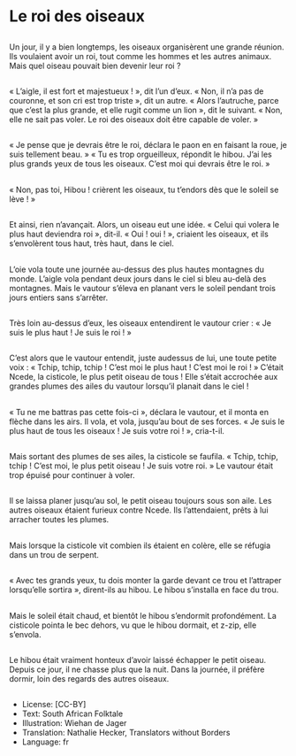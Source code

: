 # Le roi des oiseaux

##
Un jour, il y a bien longtemps,
les oiseaux organisèrent une
grande réunion. Ils voulaient
avoir un roi, tout comme les
hommes et les autres animaux.
Mais quel oiseau pouvait bien
devenir leur roi ?

##
« L’aigle, il est fort et
majestueux ! », dit l’un d’eux.
« Non, il n’a pas de couronne,
et son cri est trop triste », dit un
autre.
« Alors l’autruche, parce que
c’est la plus grande, et elle
rugit comme un lion », dit le
suivant.
« Non, elle ne sait pas voler. Le
roi des oiseaux doit être
capable de voler. »

##
« Je pense que je devrais être le
roi, déclara le paon en en
faisant la roue, je suis tellement
beau. »
« Tu es trop orgueilleux,
répondit le hibou. J’ai les plus
grands yeux de tous les
oiseaux. C’est moi qui devrais
être le roi. »

##
« Non, pas toi, Hibou ! crièrent les oiseaux, tu t’endors dès
que le soleil se lève ! »

##
Et ainsi, rien n’avançait.
Alors, un oiseau eut une idée. « Celui qui
volera le plus haut deviendra roi », dit-il.
« Oui ! oui ! », criaient les oiseaux, et ils
s’envolèrent tous haut, très haut, dans le ciel.

##
L’oie vola toute une journée au-dessus des plus
hautes montagnes du monde.
L’aigle vola pendant deux jours dans le ciel si
bleu au-delà des montagnes.
Mais le vautour s’éleva en planant vers le soleil
pendant trois jours entiers sans s’arrêter.

##
Très loin au-dessus d’eux, les
oiseaux entendirent le vautour
crier : « Je suis le plus haut ! Je
suis le roi ! »

##
C’est alors que le vautour entendit, juste audessus de lui, une toute petite voix : « Tchip,
tchip, tchip ! C’est moi le plus haut ! C’est moi
le roi ! »
C’était Ncede, la cisticole, le plus petit oiseau
de tous !
Elle s’était accrochée aux grandes plumes des
ailes du vautour lorsqu’il planait dans le ciel !

##
« Tu ne me battras pas cette fois-ci », déclara
le vautour, et il monta en flèche dans les airs.
Il vola, et vola, jusqu’au bout de ses forces. « Je
suis le plus haut de tous les oiseaux ! Je suis
votre roi ! », cria-t-il.

##
Mais sortant des plumes de ses ailes, la
cisticole se faufila.
« Tchip, tchip, tchip ! C’est moi, le plus petit
oiseau ! Je suis votre roi. »
Le vautour était trop épuisé pour continuer à
voler.

##
Il se laissa planer jusqu’au sol,
le petit oiseau toujours sous son
aile.
Les autres oiseaux étaient
furieux contre Ncede.
Ils l’attendaient, prêts à lui
arracher toutes les plumes.

##
Mais lorsque la cisticole vit
combien ils étaient en colère,
elle se réfugia dans un trou de
serpent.

##
« Avec tes grands yeux, tu dois
monter la garde devant ce trou
et l’attraper lorsqu’elle sortira
», dirent-ils au hibou.
Le hibou s’installa en face du
trou.

##
Mais le soleil était chaud, et
bientôt le hibou s’endormit
profondément.
La cisticole pointa le bec
dehors, vu que le hibou
dormait, et z-zip, elle s’envola.

##
Le hibou était vraiment honteux
d’avoir laissé échapper le petit
oiseau.
Depuis ce jour, il ne chasse plus
que la nuit.
Dans la journée, il préfère
dormir, loin des regards des
autres oiseaux.

##
* License: [CC-BY]
* Text: South African Folktale
* Illustration: Wiehan de Jager
* Translation: Nathalie Hecker, Translators without Borders
* Language: fr
